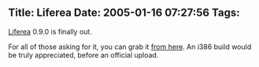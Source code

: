 Title: Liferea
Date: 2005-01-16 07:27:56
Tags: 
---
<p><a href="http://liferea.sf.net">Liferea</a> 0.9.0 is finally out.</p>
<p>For all of those asking for it, you can grab it <a href="http://damog.puntodeb.net/debian/liferea">from here</a>. An i386 build would be truly appreciated, before an official upload.</p>
<br/><br/>
